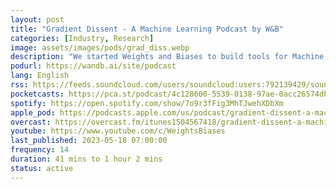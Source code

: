 ```yaml
---
layout: post
title: "Gradient Dissent - A Machine Learning Podcast by W&‪B‬"
categories: [Industry, Research]
image: assets/images/pods/grad_diss.webp
description: "We started Weights and Biases to build tools for Machine Learning practitioners because we care so much about the impact that Machine Learning can have in the world and we love working in the trenches with the people building these models. One of the most fun things about building these tools has been the conversations with ML practitioners and learning about the interesting things they're working on. This process has been so fun that we decided to open it up to the world and share what everyone is up to. We hope you have as much fun listening to it as we had making it!"
podurl: https://wandb.ai/site/podcast
lang: English
rss: https://feeds.soundcloud.com/users/soundcloud:users:792139429/sounds.rss
pocketcasts: https://pca.st/podcast/4c128600-5539-0138-97ae-0acc26574db2
spotify: https://open.spotify.com/show/7o9r3fFig3MhTJwehXDbXm
apple_pod: https://podcasts.apple.com/us/podcast/gradient-dissent-a-machine-learning-podcast-by-w-b/id1504567418
overcast: https://overcast.fm/itunes1504567418/gradient-dissent-a-machine-learning-podcast-by-w-b
youtube: https://www.youtube.com/c/WeightsBiases
last_published: 2023-05-18 07:00:00
frequency: 14
duration: 41 mins to 1 hour 2 mins
status: active
---
```

